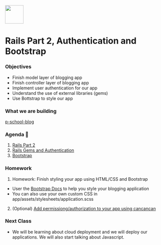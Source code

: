 # <img src="https://cloud.githubusercontent.com/assets/8397980/19818474/bd21af4c-9d04-11e6-8df6-1ed154718dce.png" height="60">

# Rails Part 2, Authentication and Bootstrap

### Objectives

- Finish model layer of blogging app
- Finish controller layer of blogging app
- Implement user authentication for our app
- Understand the use of external libraries (gems)
- Use Bottstrap to style our app

### What we are building
[p-school-blog](http://p-school-blog.herokuapp.com/)

### Agenda :rocket:

1. [Rails Part 2](resources/rails_part_2_5.md)
2. [Rails Gems and Authentication](resources/rails-3/lecture-notes.md)
3. [Bootstrap](resources/bootstrap/lecture-notes.md)

### Homework

1. Homework: Finish styling your app using HTML/CSS and Bootstrap
* User the [Bootstrap Docs](https://getbootstrap.com/docs/3.3/css/) to help you style your blogging application
* You can also use your own custom CSS in app/assets/stylesheets/application.scss

2. (Optional) [Add permissiong/authorization to your app using cancancan](resources/homework/authorization)

### Next Class
* We will be learning about cloud deployment and we will deploy our applications.  We will also start talking about Javascript.
